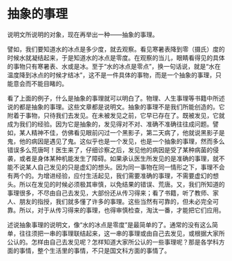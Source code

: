 # 抽象的事理

说明文所说明的对象，现在再举出一种——抽象的事理。

譬如，我们要知道水的冰点是多少度，就去观察。看见寒暑表降到零（摄氏）度的时候水就凝结起来，于是知道水的冰点是零度。在观察的当儿，眼睛看得见的具体的事物只有寒暑表、水或是冰。至于“水的冰点是零点”，换一句话说，就是“水在温度降到冰点的时候才结冰”，这不是一件具体的事物，而是一个抽象的事理，只能意会而不能目睹的。

看了上面的例子，什么是抽象的事理就可以明白了。物理、人生事理等书籍中所述说的都是抽象的事理。这些文章都是说明文。抽象的事理不是我们所能创造的。它附着于事物，只待我们去发见。在未被发见之前，它早已存在了。既被发见，它就成为我们的经验。因为它是抽象的，发见得对不对、准确不准确往往成问题。譬如，某人精神不佳，仿佛看见眼前闪过一个黑影子，第二天病了，他就说黑影子是鬼，他的病因是遇见了鬼。这似乎也是一个发见，也是一个抽象的事理，然而多么错误多么荒唐呵！医生来了，仔细诊察之后，发见他的病因是受了某种病菌的侵袭，或者是身体某种机能发生了障碍。如果承认医生所发见的是准确的事理，就不能不说某人自己发见的只是虚幻的想头。因为同一事物在同一情形之下，事理不会有两个的。为增进经验，应付生活起见，我们需要准确的事理，不需要虚幻的想头。所以在发见的时候必须极其审慎，以免结果的错误、荒唐。又，我们所知道的事理很多，不尽由自己去发见，大部份还从传习得来；看了书籍，听了教师、家人、朋友的指授，我们就多懂了许多的事理。这些当然有可靠的，但未必完全可靠。所以，对于从传习得来的事理，也得审慎检查，淘汰一番，才能把它们应用。

述说抽象事理的说明文，像“水的冰点是零度”是最简单的了。通常的没有这么简单，往往须把一串的事理联结起来，这一串的事理或由自己去发见，或根据大家所公认的。怎样由自己去发见呢？怎样知道大家所公认的一些事理呢？那是各学科方面的事情，整个生活里的事情，不只是国文科方面的事情了。